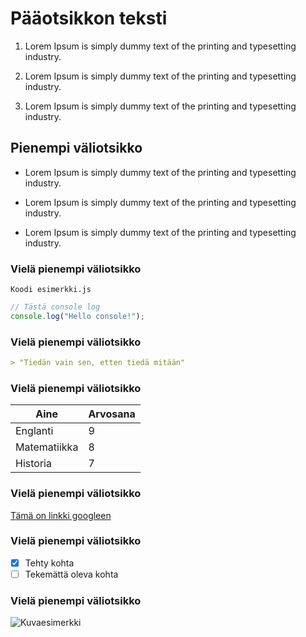 # Pääotsikkon teksti

1. Lorem Ipsum is simply dummy text of the printing and typesetting industry.

2. Lorem Ipsum is simply dummy text of the printing and typesetting industry.

3. Lorem Ipsum is simply dummy text of the printing and typesetting industry.

## Pienempi väliotsikko

- Lorem Ipsum is simply dummy text of the printing and typesetting industry.

- Lorem Ipsum is simply dummy text of the printing and typesetting industry.

- Lorem Ipsum is simply dummy text of the printing and typesetting industry.

### Vielä pienempi väliotsikko

`Koodi esimerkki.js`

```js
// Tästä console log
console.log("Hello console!");

```


### Vielä pienempi väliotsikko

```md
> "Tiedän vain sen, etten tiedä mitään"
```


### Vielä pienempi väliotsikko

| Aine         |Arvosana  |
|--------------|----------|
| Englanti     |  9       |
| Matematiikka |  8       |
| Historia     |  7       |

### Vielä pienempi väliotsikko

[Tämä on linkki googleen](https://www.google.com)

### Vielä pienempi väliotsikko

- [x] Tehty kohta
- [ ] Tekemättä oleva kohta

### Vielä pienempi väliotsikko

![Kuvaesimerkki](https://images.icon-icons.com/639/PNG/512/social_media_logo_google_icon-icons.com_59074.png)